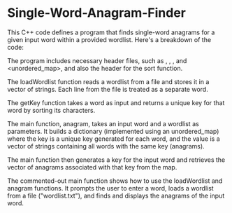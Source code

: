 # Single-Word-Anagram-Finder

This C++ code defines a program that finds single-word anagrams for a given input word within a provided wordlist. Here's a breakdown of the code:

The program includes necessary header files, such as <iostream>, <fstream>, <vector>, and <unordered_map>, and also the <algorithm> header for the sort function.

The loadWordlist function reads a wordlist from a file and stores it in a vector of strings. Each line from the file is treated as a separate word.

The getKey function takes a word as input and returns a unique key for that word by sorting its characters.

The main function, anagram, takes an input word and a wordlist as parameters. It builds a dictionary (implemented using an unordered_map) where the key is a unique key generated for each word, and the value is a vector of strings containing all words with the same key (anagrams).

The main function then generates a key for the input word and retrieves the vector of anagrams associated with that key from the map.

The commented-out main function shows how to use the loadWordlist and anagram functions. It prompts the user to enter a word, loads a wordlist from a file ("wordlist.txt"), and finds and displays the anagrams of the input word.
